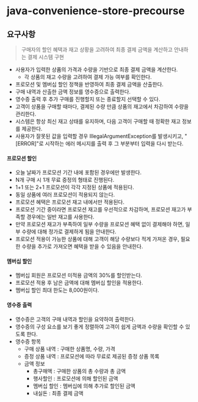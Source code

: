 # java-convenience-store-precourse

## 요구사항

> 구매자의 할인 혜택과 재고 상황을 고려하여 최종 결제 금액을 계산하고 안내하는 결제 시스템 구현

- 사용자가 입력한 상품의 가격과 수량을 기반으로 최종 결제 금액을 계산한다.
  - 각 상품의 재고 수량을 고려하여 결제 가능 여부를 확인한다.
- 프로모션 및 멤버십 할인 정책을 반영하여 최종 결제 금액을 산출한다.
- 구매 내역과 산출한 금액 정보를 영수증으로 출력한다.
- 영수증 출력 후 추가 구매를 진행할지 또는 종료할지 선택할 수 있다.
- 고객이 상품을 구매할 때마다, 결제된 수량 만큼 상품의 재고에서 차감하여 수량을 관리한다.
- 시스템은 항상 최신 재고 상태를 유지하며, 다음 고객이 구매할 때 정확한 재고 정보를 제공한다.
- 사용자가 잘못된 값을 입력할 경우 IllegalArgumentException를 발생시키고,
  "[ERROR]"로 시작하는 에러 메시지를 출력 후 그 부분부터 입력을 다시 받는다.

#### 프로모션 할인
- 오늘 날짜가 프로모션 기간 내에 포함된 경우에만 발생한다.
- N개 구매 시 1개 무료 증정의 형태로 진행된다.
- 1+1 또는 2+1 프로모션이 각각 지정된 상품에 적용된다.
- 동일 상품에 여러 프로모션이 적용되지 않는다.
- 프로모션 혜택은 프로모션 재고 내에서만 적용된다.
- 프로모션 기간 중이라면 프로모션 재고를 우선적으로 차감하며, 프로모션 재고가 부족할 경우에는 일반 재고를 사용한다.
- 만약 프로모션 재고가 부족하여 일부 수량을 프로모션 혜택 없이 결제해야 하면, 일부 수량에 대해 정가로 결제하게 됨을 안내한다.
- 프로모션 적용이 가능한 상품에 대해 고객이 해당 수량보다 적게 가져온 경우, 필요한 수량을 추가로 가져오면 혜택을 받을 수 있음을 안내한다.

#### 멤버십 할인
- 멤버십 회원은 프로모션 미적용 금액의 30%를 할인받는다.
- 프로모션 적용 후 남은 금액에 대해 멤버십 할인을 적용한다.
- 멤버십 할인 최대 한도는 8,000원이다.

#### 영수증 출력
- 영수증은 고객의 구매 내역과 할인을 요약하여 출력한다.
- 영수증의 구성 요소를 보기 좋게 정렬하여 고객이 쉽게 금액과 수량을 확인할 수 있도록 한다.
- 영수증 항목
  - 구매 상품 내역 : 구매한 상품명, 수량, 가격
  - 증정 상품 내역 : 프로모션에 따라 무료로 제공된 증정 상품 목록
  - 금액 정보
    - 총구매액 : 구매한 상품의 총 수량과 총 금액
    - 행사할인 : 프로모션에 의해 할인된 금액
    - 멤버십 할인 : 멤버십에 의해 추가로 할인된 금액
    - 내실돈 : 최종 결제 금액

